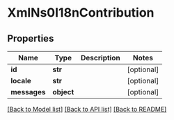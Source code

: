 # XmlNs0I18nContribution

## Properties
Name | Type | Description | Notes
------------ | ------------- | ------------- | -------------
**id** | **str** |  | [optional] 
**locale** | **str** |  | [optional] 
**messages** | **object** |  | [optional] 

[[Back to Model list]](../README.md#documentation-for-models) [[Back to API list]](../README.md#documentation-for-api-endpoints) [[Back to README]](../README.md)


